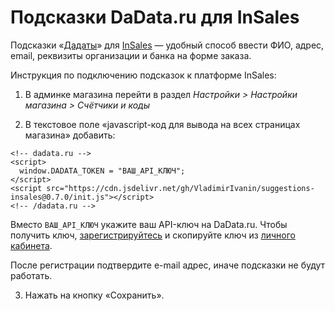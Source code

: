 # Подсказки DaData.ru для InSales

Подсказки «[Дадаты](https://dadata.ru/suggestions/)» для [InSales](https://www.insales.ru/) — удобный способ ввести ФИО, адрес, email, реквизиты организации и банка на форме заказа.

Инструкция по подключению подсказок к платформе InSales:

1. В админке магазина перейти в раздел _Настройки > Настройки магазина > Счётчики и коды_

2. В текстовое поле «javascript-код для вывода на всех страницах магазина» добавить:

```
<!-- dadata.ru -->
<script>
  window.DADATA_TOKEN = "ВАШ_API_КЛЮЧ";
</script>
<script src="https://cdn.jsdelivr.net/gh/VladimirIvanin/suggestions-insales@0.7.0/init.js"></script>
<!-- /dadata.ru -->
```

Вместо `ВАШ_API_КЛЮЧ` укажите ваш API-ключ на DaData.ru. Чтобы получить ключ, [зарегистрируйтесь](https://dadata.ru/#registration_popup) и скопируйте ключ из [личного кабинета](https://dadata.ru/profile/#info).

После регистрации подтвердите e-mail адрес, иначе подсказки не будут работать.

3. Нажать на кнопку «Сохранить».
